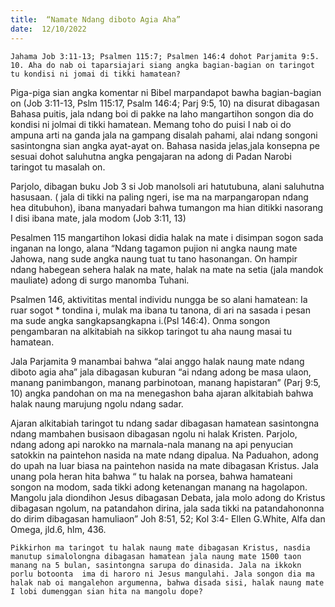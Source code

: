 ```yaml
---
title:  “Namate Ndang diboto Agia Aha”
date:  12/10/2022
---
```


`Jahama Job 3:11-13; Psalmen 115:7; Psalmen 146:4 dohot Parjamita 9:5. 10. Aha do nab oi taparsiajari siang angka bagian-bagian on taringot tu kondisi ni jomai di tikki hamatean?`

Piga-piga sian angka komentar ni Bibel marpandapot bawha bagian-bagian on (Job 3:11-13, Pslm 115:17, Psalm 146:4; Parj 9:5, 10) na disurat dibagasan Bahasa puitis, jala ndang boi di pakke na laho mangartihon songon dia do kondisi ni jolmai di tikki hamatean. Memang toho do puisi I nab oi do ampuna arti na ganda jala na gampang disalah pahami, alai ndang songoni sasintongna sian angka ayat-ayat on. Bahasa nasida jelas,jala konsepna pe sesuai dohot saluhutna angka pengajaran na adong di Padan Narobi taringot tu masalah on.

Parjolo, dibagan buku Job 3 si Job manolsoli ari hatutubuna, alani saluhutna hasusaan. ( jala di tikki na paling ngeri, ise ma na marpangaropan ndang hea ditubuhon), ibana manyadari bahwa tumangon ma hian ditikki nasorang I disi ibana mate, jala modom (Job 3:11, 13)

Pesalmen 115 mangartihon lokasi didia halak na mate i disimpan sogon sada inganan na longo, alana “Ndang tagamon pujion ni angka naung mate Jahowa, nang sude angka naung tuat tu tano hasonangan. On hampir ndang habegean  sehera halak na mate, halak na mate na setia (jala mandok mauliate) adong di surgo manomba Tuhani.

Psalmen 146, aktivititas mental individu nungga be so alani hamatean: Ia ruar sogot * tondina i, mulak ma ibana tu tanona, di ari na sasada i pesan ma sude angka sangkapsangkapna i.(Psl 146:4). Onma songon pengambaran na alkitabiah na sikkop taringot tu aha naung masai tu hamatean.

Jala Parjamita 9 manambai bahwa “alai anggo halak naung mate ndang diboto agia aha” jala dibagasan kuburan “ai ndang adong be masa ulaon, manang panimbangon, manang parbinotoan, manang hapistaran” (Parj 9:5, 10) angka pandohan on ma na menegashon baha ajaran alkitabiah bahwa halak naung marujung ngolu ndang sadar.

Ajaran alkitabiah taringot tu ndang sadar dibagasan hamatean sasintongna ndang mambahen busisaon dibagasan ngolu ni halak Kristen. Parjolo, ndang adong api narokko na marnala-nala manang na api penyucian satokkin na paintehon nasida na mate ndang dipalua. Na Paduahon, adong do upah na luar biasa na paintehon nasida na mate dibagasan Kristus.  Jala unang pola heran hita bahwa “ tu halak na porsea, bahwa hamateani songon na modom, sada tikki adong ketenangan manang na hagolapon. Mangolu jala diondihon Jesus dibagasan Debata, jala molo adong do Kristus dibagasan ngolum, na patandahon dirina, jala sada tikki na patandahononna do dirim dibagasan hamuliaon” Joh 8:51, 52; Kol 3:4- Ellen G.White, Alfa dan Omega, jld.6, hlm, 436.

`Pikkirhon ma taringot tu halak naung mate dibagasan Kristus, nasdia manutup simalolongna dibagasan hamatean jala naung mate 1500 taon manang na 5 bulan, sasintongna sarupa do dinasida. Jala na ikkokn porlu botoonta  ima di haroro ni Jesus mangulahi. Jala songon dia ma halak nab oi mangalehon argumenna, bahwa disada sisi, halak naung mate I lobi dumenggan sian hita na mangolu dope?`